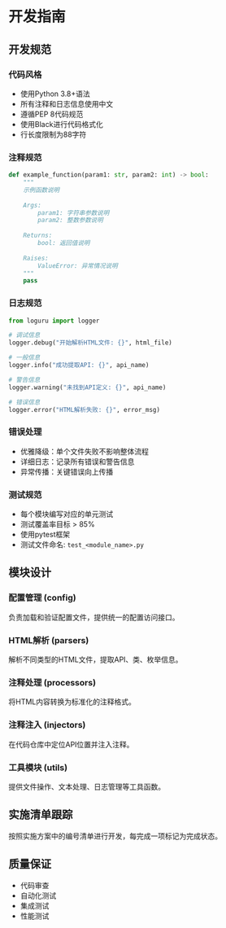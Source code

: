 # 开发指南

## 开发规范

### 代码风格

- 使用Python 3.8+语法
- 所有注释和日志信息使用中文
- 遵循PEP 8代码规范
- 使用Black进行代码格式化
- 行长度限制为88字符

### 注释规范

```python
def example_function(param1: str, param2: int) -> bool:
    """
    示例函数说明
    
    Args:
        param1: 字符串参数说明
        param2: 整数参数说明
        
    Returns:
        bool: 返回值说明
        
    Raises:
        ValueError: 异常情况说明
    """
    pass
```

### 日志规范

```python
from loguru import logger

# 调试信息
logger.debug("开始解析HTML文件: {}", html_file)

# 一般信息
logger.info("成功提取API: {}", api_name)

# 警告信息
logger.warning("未找到API定义: {}", api_name)

# 错误信息
logger.error("HTML解析失败: {}", error_msg)
```

### 错误处理

- 优雅降级：单个文件失败不影响整体流程
- 详细日志：记录所有错误和警告信息
- 异常传播：关键错误向上传播

### 测试规范

- 每个模块编写对应的单元测试
- 测试覆盖率目标 > 85%
- 使用pytest框架
- 测试文件命名: `test_<module_name>.py`

## 模块设计

### 配置管理 (config)

负责加载和验证配置文件，提供统一的配置访问接口。

### HTML解析 (parsers)

解析不同类型的HTML文件，提取API、类、枚举信息。

### 注释处理 (processors)

将HTML内容转换为标准化的注释格式。

### 注释注入 (injectors)

在代码仓库中定位API位置并注入注释。

### 工具模块 (utils)

提供文件操作、文本处理、日志管理等工具函数。

## 实施清单跟踪

按照实施方案中的编号清单进行开发，每完成一项标记为完成状态。

## 质量保证

- 代码审查
- 自动化测试
- 集成测试
- 性能测试
